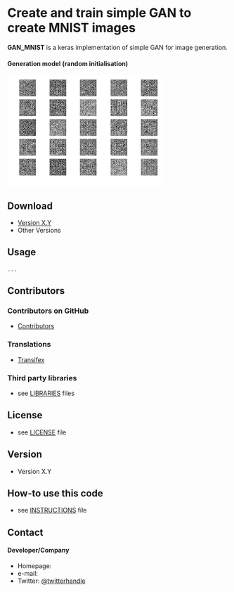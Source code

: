 Create and train simple GAN to create MNIST images
======
**GAN_MNIST** is a keras implementation of simple GAN for image generation.

#### Generation model (random initialisation)
![Screenshot software](https://github.com/haimin777/ai-platform/blob/master/tasks/computer-vision/image-generation/GAN_MNIST/noise.png "screenshot software")

## Download
* [Version X.Y](https://github.com/username/sw-name/archive/master.zip)
* Other Versions

## Usage
```$ git clone https://github.com/username/software-project.git
...
```
## Contributors

### Contributors on GitHub
* [Contributors](https://github.com/username/sw-name/graphs/contributors)

### Translations
* [Transifex](https://www.transifex.com/projects/p/sw-name/)

### Third party libraries
* see [LIBRARIES](https://github.com/username/sw-name/blob/master/LIBRARIES.md) files

## License 
* see [LICENSE](https://github.com/username/sw-name/blob/master/LICENSE.md) file

## Version 
* Version X.Y

## How-to use this code
* see [INSTRUCTIONS](https://github.com/username/sw-name/blob/master/INSTRUCTIONS.md) file

## Contact
#### Developer/Company
* Homepage: 
* e-mail: 
* Twitter: [@twitterhandle](https://twitter.com/twitterhandle "twitterhandle on twitter")